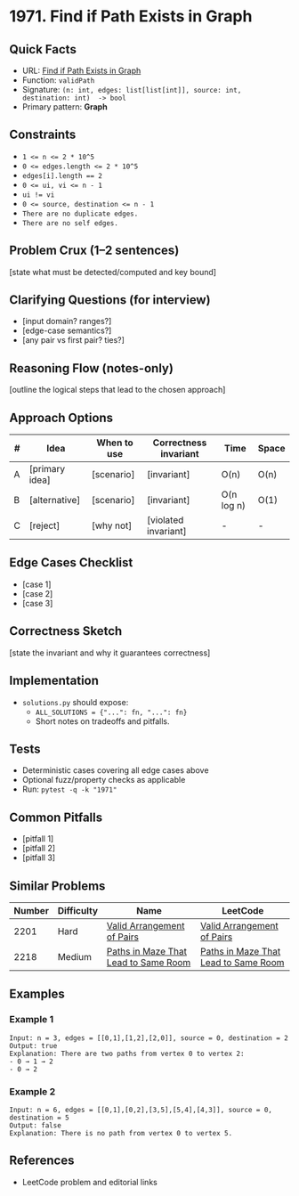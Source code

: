 # 1971. Find if Path Exists in Graph

## Quick Facts

- URL: [Find if Path Exists in Graph](https://leetcode.com/problems/find-if-path-exists-in-graph/)
- Function: `validPath`
- Signature: `(n: int, edges: list[list[int]], source: int, destination: int)  -> bool`
- Primary pattern: **Graph**

## Constraints

- `1 <= n <= 2 * 10^5`
- `0 <= edges.length <= 2 * 10^5`
- `edges[i].length == 2`
- `0 <= ui, vi <= n - 1`
- `ui != vi`
- `0 <= source, destination <= n - 1`
- `There are no duplicate edges.`
- `There are no self edges.`

## Problem Crux (1–2 sentences)

[state what must be detected/computed and key bound]

## Clarifying Questions (for interview)

- [input domain? ranges?]
- [edge-case semantics?]
- [any pair vs first pair? ties?]

## Reasoning Flow (notes-only)

[outline the logical steps that lead to the chosen approach]

## Approach Options

| # | Idea | When to use | Correctness invariant | Time | Space |
|---|------|-------------|-----------------------|------|-------|
| A | [primary idea] | [scenario] | [invariant] | O(n) | O(n) |
| B | [alternative] | [scenario] | [invariant] | O(n log n) | O(1) |
| C | [reject] | [why not] | [violated invariant] | - | - |

## Edge Cases Checklist

- [case 1]
- [case 2]
- [case 3]

## Correctness Sketch

[state the invariant and why it guarantees correctness]

## Implementation

- `solutions.py` should expose:
  - `ALL_SOLUTIONS = {"...": fn, "...": fn}`
  - Short notes on tradeoffs and pitfalls.

## Tests

- Deterministic cases covering all edge cases above
- Optional fuzz/property checks as applicable
- Run: `pytest -q -k "1971"`

## Common Pitfalls

- [pitfall 1]
- [pitfall 2]
- [pitfall 3]

## Similar Problems

| Number | Difficulty | Name | LeetCode |
|---|---|---|---|
| 2201 | Hard | [Valid Arrangement of Pairs](../2201-valid-arrangement-of-pairs/readme.md) | [Valid Arrangement of Pairs](https://leetcode.com/problems/valid-arrangement-of-pairs/) |
| 2218 | Medium | [Paths in Maze That Lead to Same Room](../2218-paths-in-maze-that-lead-to-same-room/readme.md) | [Paths in Maze That Lead to Same Room](https://leetcode.com/problems/paths-in-maze-that-lead-to-same-room/) |

## Examples

### Example 1

```text
Input: n = 3, edges = [[0,1],[1,2],[2,0]], source = 0, destination = 2
Output: true
Explanation: There are two paths from vertex 0 to vertex 2:
- 0 → 1 → 2
- 0 → 2
```

### Example 2

```text
Input: n = 6, edges = [[0,1],[0,2],[3,5],[5,4],[4,3]], source = 0, destination = 5
Output: false
Explanation: There is no path from vertex 0 to vertex 5.
```

## References

- LeetCode problem and editorial links
